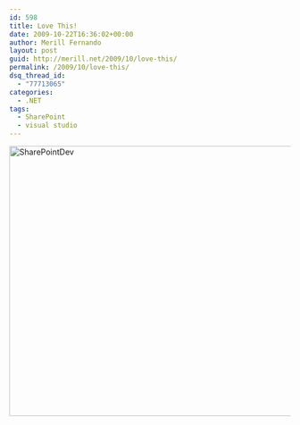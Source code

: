 ```yaml
---
id: 598
title: Love This!
date: 2009-10-22T16:36:02+00:00
author: Merill Fernando
layout: post
guid: http://merill.net/2009/10/love-this/
permalink: /2009/10/love-this/
dsq_thread_id:
  - "77713065"
categories:
  - .NET
tags:
  - SharePoint
  - visual studio
---
```

<p><a href="http://merill.net/wp-content/uploads/2009/10/SharePointDev.png"><img style="border-bottom: 0px; border-left: 0px; display: inline; border-top: 0px; border-right: 0px" title="SharePointDev" border="0" alt="SharePointDev" src="http://merill.net/wp-content/uploads/2009/10/SharePointDev_thumb.png" width="630" height="484" /></a></p>